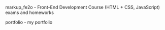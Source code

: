 markup_fe2o	- Front-End Development Course (HTML + CSS, JavaScript) exams and homeworks

portfolio - my portfolio
